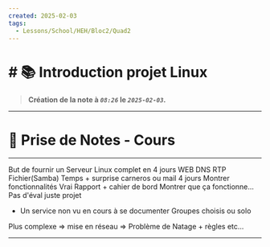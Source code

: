 ```yaml
---
created: 2025-02-03
tags:
  - Lessons/School/HEH/Bloc2/Quad2
---
```


# # 📚  Introduction projet Linux
> **Création de la note à *`08:26`* le *`2025-02-03`.***
---

# 📝 Prise de Notes - Cours

---
But de fournir un
Serveur Linux complet en 4 jours
WEB DNS RTP Fichier(Samba) Temps + surprise carneros ou mail
4 jours
Montrer fonctionnalités
Vrai Rapport + cahier de bord
Montrer que ça fonctionne...
Pas d'éval juste projet
- Un service non vu en cours à se documenter
Groupes choisis ou solo

Plus complexe => mise en réseau 
=> Problème de Natage + règles etc...

---

